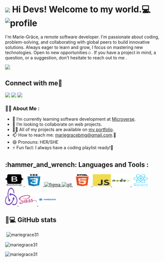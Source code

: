  <h1>
  <img src="https://media.giphy.com/media/hvRJCLFzcasrR4ia7z/giphy.gif" width="30px"/>
  Hi Devs!
  Welcome to my world.💻
    
<img src="https://komarev.com/ghpvc/?username=mariegrace31&style=flat-square&color=blueviolet" alt="profile"/>
</h1>
<div>
<p>I'm Marie-Grâce, a remote software developer. I'm passionate about coding, problem-solving, and collaborating with global peers to build innovative solutions. Always eager to learn and grow, I focus on mastering new technologies. Open to new opportunities☺. If you have a project in mind, a question, or a suggestion, don't hesitate to reach out to me .</p>
</div>

<div id="header" >
  <img src="https://media.giphy.com/media/paTz7UZbPfTZFRYnnB/giphy.gif" width="250"/>
</div>

<h2>Connect with me🤝</h2>
<div id="badges">
<a href="https://twitter.com/mariegracebmg"><img src="https://img.shields.io/badge/twitter-%231DA1F2.svg?&style=for-the-badge&logo=twitter&logoColor=white" height=25></a>
<a href="https://www.linkedin.com/in/marie-gr%C3%A2ce-bahati-546765224/"><img src="https://img.shields.io/badge/linkedin-%230077B5.svg?&style=for-the-badge&logo=linkedin&logoColor=white" height=25></a>
<a href="https://medium.com/@mariegracebmg"><img src="https://img.shields.io/badge/medium-%2312100E.svg?&style=for-the-badge&logo=medium&logoColor=white" height=25></a> 
</div>

### :woman_technologist: About Me :
- 🌱 I’m currently learning software development at <a href="https://www.microverse.org/">Microverse</a>.
- 👯 I’m looking to collaborate on web projects.
- 👨‍💻 All of my projects are available on [my portfolio](https://mariegrace31.github.io/portfolio_project/).
- 📫 How to reach me: [mariegracebmg@gmail.com](mailto:mariegracebmg@bmg.com).📧
- 😄 Pronouns: HER/SHE
- ⚡ Fun fact: I always have a coding playlist ready!🎵

<h2> :hammer_and_wrench: Languages and Tools :</h2>
<p align="left"> 
<a href="https://getbootstrap.com" target="_blank" rel="noreferrer"> <img src="https://raw.githubusercontent.com/devicons/devicon/master/icons/bootstrap/bootstrap-plain-wordmark.svg" alt="bootstrap" width="60" height="40"/> </a>
<a href="https://www.w3schools.com/css/" target="_blank" rel="noreferrer"> <img src="https://raw.githubusercontent.com/devicons/devicon/master/icons/css3/css3-original-wordmark.svg" alt="css3" width="60" height="40"/> </a> 
<a href="https://www.figma.com/" target="_blank" rel="noreferrer"> <img src="https://www.vectorlogo.zone/logos/figma/figma-icon.svg" alt="figma" width="60" height="40"/> </a> 
<a href="https://git-scm.com/" target="_blank" rel="noreferrer"> <img src="https://www.vectorlogo.zone/logos/git-scm/git-scm-icon.svg" alt="git" width="60" height="40"/> </a> 
<a href="https://www.w3.org/html/" target="_blank" rel="noreferrer"> <img src="https://raw.githubusercontent.com/devicons/devicon/master/icons/html5/html5-original-wordmark.svg" alt="html5" width="60" height="40"/> </a> 
<a href="https://developer.mozilla.org/en-US/docs/Web/JavaScript" target="_blank" rel="noreferrer"> <img src="https://raw.githubusercontent.com/devicons/devicon/master/icons/javascript/javascript-original.svg" alt="javascript" width="60" height="40"/> </a> 
<a href="https://nodejs.org" target="_blank" rel="noreferrer"> <img src="https://raw.githubusercontent.com/devicons/devicon/master/icons/nodejs/nodejs-original-wordmark.svg" alt="nodejs" width="60" height="40"/> </a> 
<a href="https://reactjs.org/" target="_blank" rel="noreferrer"> <img src="https://raw.githubusercontent.com/devicons/devicon/master/icons/react/react-original-wordmark.svg" alt="react" width="60" height="40"/> </a> 
<a href="https://redux.js.org" target="_blank" rel="noreferrer"> <img src="https://raw.githubusercontent.com/devicons/devicon/master/icons/redux/redux-original.svg" alt="redux" width="40" height="60"/> </a> 
<a href="https://sass-lang.com" target="_blank" rel="noreferrer"> <img src="https://raw.githubusercontent.com/devicons/devicon/master/icons/sass/sass-original.svg" alt="sass" width="60" height="40"/> </a> 
<a href="https://webpack.js.org" target="_blank" rel="noreferrer"> <img src="https://raw.githubusercontent.com/devicons/devicon/d00d0969292a6569d45b06d3f350f463a0107b0d/icons/webpack/webpack-original-wordmark.svg" alt="webpack" width="60" height="40"/> </a> </p>
<h2>🚀💻 GitHub stats</h2>
<p>&nbsp;<img align="center" src="https://github-readme-stats.vercel.app/api?username=mariegrace31&show_icons=true&locale=en" alt="mariegrace31" /></p>

<p><img align="center" src="https://github-readme-streak-stats.herokuapp.com/?user=mariegrace31&" alt="mariegrace31" /></p>

<p><img align="left" src="https://github-readme-stats.vercel.app/api/top-langs?username=mariegrace31&show_icons=true&locale=en&layout=compact" alt="mariegrace31" /></p>
